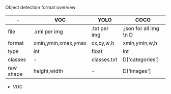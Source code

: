 Object detection format overview 

| - | VOC | YOLO | COCO |
| - | - | - | - |
| file | .xml per img | .txt per img | .json for all img \n D |
| format | xmin,ymin,xmax,ymax | cx,cy,w,h | xmin,ymin,w,h |
| type | int | float | int |
| classes | - | classes.txt | D['categories'] |
| raw shape | height,width | - | D['images'] |

+ VOC
